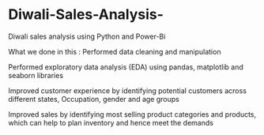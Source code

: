# Diwali-Sales-Analysis-
Diwali sales analysis using Python and Power-Bi

What we done in this :
Performed data cleaning and manipulation

Performed exploratory data analysis (EDA) using pandas, matplotlib and seaborn libraries

Improved customer experience by identifying potential customers across different states, Occupation, gender and age groups

Improved sales by identifying most selling product categories and products, which can help to plan inventory and hence meet the demands
